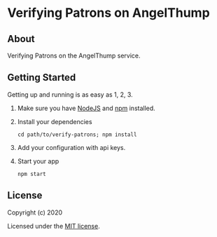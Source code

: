 # Verifying Patrons on AngelThump

## About

Verifying Patrons on the AngelThump service.

## Getting Started

Getting up and running is as easy as 1, 2, 3.

1. Make sure you have [NodeJS](https://nodejs.org/) and [npm](https://www.npmjs.com/) installed.
2. Install your dependencies

    ```
    cd path/to/verify-patrons; npm install
    ```
3. Add your configuration with api keys.

3. Start your app

    ```
    npm start
    ```

## License

Copyright (c) 2020

Licensed under the [MIT license](LICENSE).